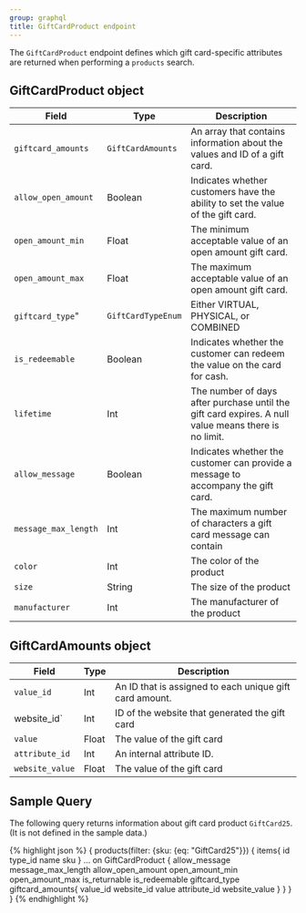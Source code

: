 ```yaml
---
group: graphql
title: GiftCardProduct endpoint
---
```


The `GiftCardProduct` endpoint defines which gift card-specific attributes are returned when performing a `products` search.

## GiftCardProduct object

Field | Type | Description
--- | --- | ---
`giftcard_amounts` |  `GiftCardAmounts` | An array that contains information about the values and ID of a gift card.
`allow_open_amount` | Boolean | Indicates whether customers have the ability to set the value of the gift card.
`open_amount_min` | Float | The minimum acceptable value of an open amount gift card.
`open_amount_max` | Float | The maximum acceptable value of an open amount gift card.
`giftcard_type`"  | `GiftCardTypeEnum` | Either VIRTUAL, PHYSICAL, or COMBINED
`is_redeemable` | Boolean | Indicates whether the customer can redeem the value on the card for cash.
`lifetime` | Int | The number of days after purchase until the gift card expires. A null value means there is no limit.
`allow_message` | Boolean | Indicates whether the customer can provide a message to accompany the gift card.
`message_max_length` | Int | The maximum number of characters a gift card message can contain
`color` | Int | The color of the product
`size` |  String | The size of the product
`manufacturer` | Int | The manufacturer of the product

## GiftCardAmounts object

Field | Type | Description
--- | --- | ---
`value_id` | Int | An ID that is  assigned to each unique gift card amount.
website_id` | Int | ID of the website that generated the gift card
`value` | Float | The value of the gift card
`attribute_id` | Int | An internal attribute ID.
`website_value` | Float |The value of the gift card

## Sample Query

The following query returns information about gift card product `GiftCard25`. (It is not defined in the sample data.)

{% highlight json %}
{
   products(filter: {sku: {eq: "GiftCard25"}})
   {
       items{
           id
           type_id
           name
           sku
           }
           ... on GiftCardProduct {
            allow_message
            message_max_length
            allow_open_amount
            open_amount_min
            open_amount_max
            is_returnable
            is_redeemable
            giftcard_type
            giftcard_amounts{
              value_id
              website_id
              value
              attribute_id
              website_value
           }
       }
   }
}
{% endhighlight %}
